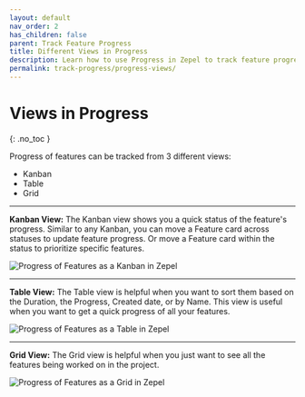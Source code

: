 ```yaml
---
layout: default
nav_order: 2
has_children: false
parent: Track Feature Progress
title: Different Views in Progress
description: Learn how to use Progress in Zepel to track feature progress and plan for the road ahead.
permalink: track-progress/progress-views/
---
```

# Views in Progress
{: .no_toc }

Progress of features can be tracked from 3 different views:
- Kanban
- Table
- Grid

---

**Kanban View:** The Kanban view shows you a quick status of the feature's progress. Similar to any Kanban, you can move a Feature card across statuses to update feature progress. Or move a Feature card within the status to prioritize specific features.

![Progress of Features as a Kanban in Zepel](/guide/assets/uploads/zepel-progress-kanban.png "Feature Progress as a Kanban")


---

**Table View:** The Table view is helpful when you want to sort them based on the Duration, the Progress, Created date, or by Name. This view is useful when you want to get a quick progress of all your features.

![Progress of Features as a Table in Zepel](/guide/assets/uploads/zepel-progress-table.png "Feature Progress as a Table")

---

**Grid View:** The Grid view is helpful when you just want to see all the features being worked on in the project. 

![Progress of Features as a Grid in Zepel](/guide/assets/uploads/zepel-progress-grid.png "Feature Progress as a Grid")